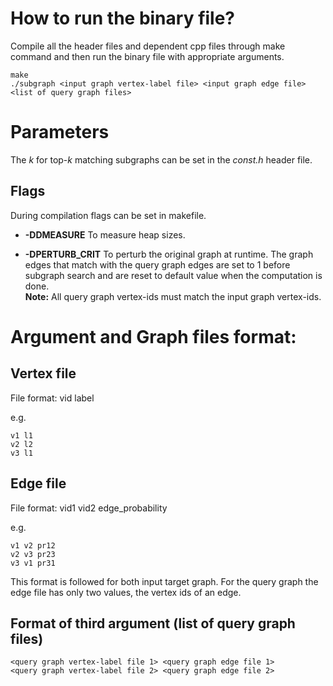 # How to run the binary file?

Compile all the header files and dependent cpp files through make command and then run the binary file with appropriate arguments.

```
make  
./subgraph <input graph vertex-label file> <input graph edge file> <list of query graph files>
```

# Parameters

The _k_ for top-_k_ matching subgraphs can be set in the _const.h_ header file.

## Flags

During compilation flags can be set in makefile.

* __-DDMEASURE__
To measure heap sizes.

* __-DPERTURB_CRIT__
To perturb the original graph at runtime. The graph edges that match with the query graph edges are set to 1 before subgraph search and are reset to default value when the computation is done.  
__Note:__ All query graph vertex-ids must match the input graph vertex-ids.

# Argument and Graph files format:

## Vertex file 
File format: vid label

e.g.
```
v1 l1  
v2 l2  
v3 l1  
```

## Edge file

File format: vid1 vid2 edge_probability

e.g.
```
v1 v2 pr12
v2 v3 pr23
v3 v1 pr31
```

This format is followed for both input target graph.
For the query graph the edge file has only two values, the vertex ids of an edge.


## Format of third argument (list of query graph files)

```
<query graph vertex-label file 1> <query graph edge file 1>
<query graph vertex-label file 2> <query graph edge file 2>
```
